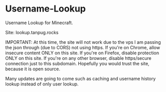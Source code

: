 # Username-Lookup
Username Lookup for Minecraft.

Site: lookup.tanpug.rocks

IMPORTANT: At this time, the site will not work due to the vps I am passing the json through (due to CORS) not using https. If you're on Chrome, allow insecure content ONLY on this site. If you're on Firefox, disable protection ONLY on this site. If you're on any other browser, disable https/secure connection just to this subdomain. Hopefully you would trust the site, because it is open source.

Many updates are going to come such as caching and username history lookup instead of only user lookup.

